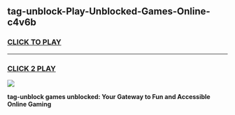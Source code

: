 
## tag-unblock-Play-Unblocked-Games-Online-c4v6b
<h3>
<a href="https://premium76.site?title=tag-unblock&ref=25A">CLICK TO PLAY</a></h3>
<hr>

<h3>
<a href="https://premium76.site?title=tag-unblock&ref=25A">CLICK 2 PLAY</a>
  
</h3>

<a href="https://premium76.site?title=tag-unblock&ref=25A"><img src="https://clearcache.store/games.png"></a>


**tag-unblock games unblocked: Your Gateway to Fun and Accessible Online Gaming**
